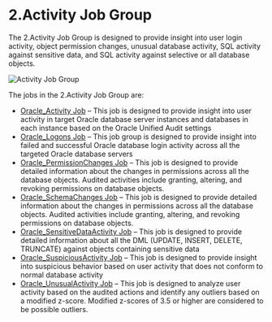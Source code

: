 # 2.Activity Job Group

The 2.Activity Job Group is designed to provide insight into user login activity, object permission
changes, unusual database activity, SQL activity against sensitive data, and SQL activity against
selective or all database objects.

![Activity Job Group](/img/versioned_docs/accessanalyzer_11.6/accessanalyzer/solutions/databases/oracle/activity/jobgroup25.webp)

The jobs in the 2.Activity Job Group are:

- [Oracle_Activity Job](/docs/accessanalyzer/11.6/solutions/databases/oracle/activity/oracle_activity.md)
  – This job is designed to provide insight into user activity in target Oracle database server
  instances and databases in each instance based on the Oracle Unified Audit settings
- [Oracle_Logons Job](/docs/accessanalyzer/11.6/solutions/databases/oracle/activity/oracle_logons.md)
  – This job group is designed to provide insight into failed and successful Oracle database login
  activity across all the targeted Oracle database servers
- [Oracle_PermissionChanges Job](/docs/accessanalyzer/11.6/solutions/databases/oracle/activity/oracle_permissionchanges.md)
  – This job is designed to provide detailed information about the changes in permissions across all
  the database objects. Audited activities include granting, altering, and revoking permissions on
  database objects.
- [Oracle_SchemaChanges Job](/docs/accessanalyzer/11.6/solutions/databases/oracle/activity/oracle_schemachanges.md)
  – This job is designed to provide detailed information about the changes in permissions across all
  the database objects. Audited activities include granting, altering, and revoking permissions on
  database objects.
- [Oracle_SensitiveDataActivity Job](/docs/accessanalyzer/11.6/solutions/databases/oracle/activity/oracle_sensitivedataactivity.md)
  – This job is designed to provide detailed information about all the DML (UPDATE, INSERT, DELETE,
  TRUNCATE) against objects containing sensitive data
- [Oracle_SuspiciousActivity Job](/docs/accessanalyzer/11.6/solutions/databases/oracle/activity/oracle_suspiciousactivity.md)
  – This job is designed to provide insight into suspicious behavior based on user activity that
  does not conform to normal database activity
- [Oracle_UnusualActivity Job](/docs/accessanalyzer/11.6/solutions/databases/oracle/activity/oracle_unusualactivity.md)
  – This job is designed to analyze user activity based on the audited actions and identify any
  outliers based on a modified z-score. Modified z-scores of 3.5 or higher are considered to be
  possible outliers.

